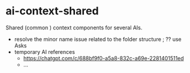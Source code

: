 # ai-context-shared
Shared (common ) context components for several AIs.

- resolve the minor name issue related to the folder structure ; ?? use Asks 
- temporary AI references
  - https://chatgpt.com/c/688bf9f0-a5a8-832c-a69e-2281401511ed
  - ...
